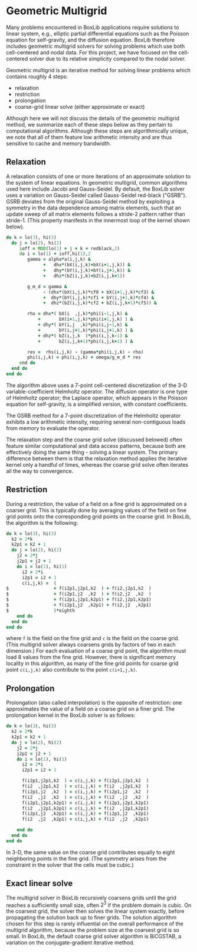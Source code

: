 # Geometric Multigrid

Many problems encountered in BoxLib applications require solutions to linear
system, e.g., elliptic partial differential equations such as the Poisson
equation for self-gravity, and the diffusion equation. BoxLib therefore
includes geometric multigrid solvers for solving problems which use both
cell-centered and nodal data. For this project, we have focused on the
cell-centered solver due to its relative simplicity compared to the nodal
solver.

Geometric multigrid is an iterative method for solving linear problems which
contains roughly 4 steps:

  * relaxation
  * restriction
  * prolongation
  * coarse-grid linear solve (either approximate or exact)

Although here we will not discuss the details of the geometric multigrid
method, we summarize each of these steps below as they pertain to computational
algorithms. Although these steps are algorithmically unique, we note that all
of them feature low arithmetic intensity and are thus sensitive to cache and
memory bandwidth.

## Relaxation

A relaxation consists of one or more iterations of an approximate solution to
the system of linear equations. In geometric multigrid, common algorithms used
here include Jacobi and Gauss-Seidel. By default, the BoxLib solver uses a
variation on Gauss-Seidel called Gauss-Seidel red-black ("GSRB"). GSRB deviates
from the original Gauss-Seidel method by exploiting a symmetry in the data
dependence among matrix elements, such that an update sweep of all matrix
elements follows a stride-2 pattern rather than stride-1. (This property
manifests in the innermost loop of the kernel shown below).

```fortran
do k = lo(3), hi(3)
  do j = lo(2), hi(2)
     ioff = MOD(lo(1) + j + k + redblack,2)
     do i = lo(1) + ioff,hi(1),2
        gamma = alpha*a(i,j,k) &
              +   dhx*(bX(i,j,k)+bX(i+1,j,k)) &
              +   dhy*(bY(i,j,k)+bY(i,j+1,k)) &
              +   dhz*(bZ(i,j,k)+bZ(i,j,k+1))

        g_m_d = gamma &
              - (dhx*(bX(i,j,k)*cf0 + bX(i+1,j,k)*cf3) &
              +  dhy*(bY(i,j,k)*cf1 + bY(i,j+1,k)*cf4) &
              +  dhz*(bZ(i,j,k)*cf2 + bZ(i,j,k+1)*cf5)) &

        rho = dhx*( bX(i  ,j,k)*phi(i-1,j,k) &
            +       bX(i+1,j,k)*phi(i+1,j,k) ) &
            + dhy*( bY(i,j  ,k)*phi(i,j-1,k) &
            +       bY(i,j+1,k)*phi(i,j+1,k) ) &
            + dhz*( bZ(i,j,k  )*phi(i,j,k-1) &
            +       bZ(i,j,k+1)*phi(i,j,k+1) ) &

        res =  rhs(i,j,k) - (gamma*phi(i,j,k) - rho)
        phi(i,j,k) = phi(i,j,k) + omega/g_m_d * res
     end do
  end do
end do
```

The algorithm above uses a 7-point cell-centered discretization of the 3-D
variable-coefficient Helmholtz operator. The diffusion operator is one type of
Helmholtz operator; the Laplace operator, which appears in the Poisson equation
for self-gravity, is a simplified version, with constant coefficients.

The GSRB method for a 7-point discretization of the Helmholtz operator exhibits
a low arithmetic intensity, requiring several non-contiguous loads from memory
to evaluate the operator.

The relaxation step and the coarse grid solve (discussed belowed) often feature
similar computational and data access patterns, because both are effectively
doing the same thing - solving a linear system. The primary difference between
them is that the relaxation method applies the iterative kernel only a handful
of times, whereas the coarse grid solve often iterates all the way to
convergence.

## Restriction

During a restriction, the value of a field on a fine grid is approximated on a
coarser grid. This is typically done by averaging values of the field on fine
grid points onto the corresponding grid points on the coarse grid. In BoxLib,
the algorithm is the following:

```fortran
do k = lo(3), hi(3)
  k2 = 2*k
  k2p1 = k2 + 1
  do j = lo(2), hi(2)
    j2 = 2*j
    j2p1 = j2 + 1
    do i = lo(1), hi(1)
      i2 = 2*i
      i2p1 = i2 + 1
      c(i,j,k) =  (
$                 + f(i2p1,j2p1,k2  ) + f(i2,j2p1,k2  )
$                 + f(i2p1,j2  ,k2  ) + f(i2,j2  ,k2  )
$                 + f(i2p1,j2p1,k2p1) + f(i2,j2p1,k2p1)
$                 + f(i2p1,j2  ,k2p1) + f(i2,j2  ,k2p1)
$                 )*eighth
    end do
  end do
end do
```

where `f` is the field on the fine grid and `c` is the field on the coarse
grid. (This multigrid solver always coarsens grids by factors of two in each
dimension.) For each evaluation of a coarse grid point, the algorithm must load
8 values from the fine grid. However, there is significant memory locality in
this algorithm, as many of the fine grid points for coarse grid point
`c(i,j,k)` also contribute to the point `c(i+1,j,k)`.

## Prolongation

Prolongation (also called interpolation) is the opposite of restriction: one
approximates the value of a field on a coarse grid on a finer grid. The
prolongation kernel in the BoxLib solver is as follows:
```fortran
do k = lo(3), hi(3)
  k2 = 2*k
  k2p1 = k2 + 1
  do j = lo(2), hi(2)
    j2 = 2*j
    j2p1 = j2 + 1
    do i = lo(1), hi(1)
      i2 = 2*i
      i2p1 = i2 + 1

      f(i2p1,j2p1,k2  ) = c(i,j,k) + f(i2p1,j2p1,k2  )
      f(i2  ,j2p1,k2  ) = c(i,j,k) + f(i2  ,j2p1,k2  )
      f(i2p1,j2  ,k2  ) = c(i,j,k) + f(i2p1,j2  ,k2  )
      f(i2  ,j2  ,k2  ) = c(i,j,k) + f(i2  ,j2  ,k2  )
      f(i2p1,j2p1,k2p1) = c(i,j,k) + f(i2p1,j2p1,k2p1)
      f(i2  ,j2p1,k2p1) = c(i,j,k) + f(i2  ,j2p1,k2p1)
      f(i2p1,j2  ,k2p1) = c(i,j,k) + f(i2p1,j2  ,k2p1)
      f(i2  ,j2  ,k2p1) = c(i,j,k) + f(i2  ,j2  ,k2p1)

    end do
  end do
end do
```

In 3-D, the same value on the coarse grid contributes equally to eight
neighboring points in the fine grid. (The symmetry arises from the constraint
in the solver that the cells must be cubic.)

## Exact linear solve

The multigrid solver in BoxLib recursively coarsens grids until the grid
reaches a sufficiently small size, often $2^3$ if the problem domain is cubic.
On the coarsest grid, the solver then solves the linear system exactly, before
propagating the solution back up to finer grids. The solution algorithm chosen
for this step is rarely influential on the overall performance of the multigrid
algorithm, because the problem size at the coarsest grid is so small. In
BoxLib, the default coarse grid solver algorithm is BiCGSTAB, a variation on
the conjugate-gradient iterative method.
